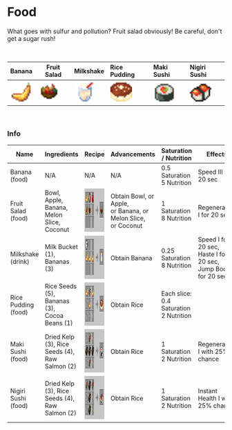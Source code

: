 # Food

What goes with sulfur and pollution? Fruit salad obviously! Be careful, don't get a sugar
rush!

<br>

| Banana                                                           | Fruit Salad                                                                | Milkshake                                                               | Rice Pudding                                                            | Maki Sushi                                                          | Nigiri Sushi                                                          |
|------------------------------------------------------------------|----------------------------------------------------------------------------|-------------------------------------------------------------------------|:------------------------------------------------------------------------|:--------------------------------------------------------------------|:----------------------------------------------------------------------|
| <img src="./img/banana.png" alt="Banana" height="50" width="50"> | <img src="./img/fruit_salad.png" alt="Fruit Salad" height="50" width="50"> | <img src="./img/milk_shake.png" alt="Milkshake" height="50" width="50"> | <img src="./img/rice_pudding.png" alt="Pudding" height="50" width="50"> | <img src="./img/maki_sushi.png" alt="Sushi" height="50" width="50"> | <img src="./img/nigiri_sushi.png" alt="Sushi" height="50" width="50"> |

<br>

### Info

| Name                | Ingredients                                        | Recipe                                                             | Advancements                                                         | Saturation / Nutrition                            | Effects                                                                   |
|---------------------|----------------------------------------------------|--------------------------------------------------------------------|:---------------------------------------------------------------------|---------------------------------------------------|---------------------------------------------------------------------------|
| Banana (food)       | N/A                                                | N/A                                                                | N/A                                                                  | 0.5 Saturation <br/>5 Nutrition                   | Speed III for 20 sec                                                      |
| Fruit Salad (food)  | Bowl, Apple, Banana, <br>Melon Slice, Coconut      | <img src="./img/recipe_food_1.png" alt="Food Recipe" height="100"> | Obtain Bowl, or Apple, <br>or Banana, or Melon Slice, <br>or Coconut | 1 Saturation<br/> 8 Nutrition                     | Regeneration I for 20 sec                                                 |
| Milkshake (drink)   | Milk Bucket (1), <br>Bananas (3)                   | <img src="./img/recipe_food_2.png" alt="Food Recipe" height="100"> | Obtain Banana                                                        | 0.25 Saturation <br/> 8 Nutrition                 | Speed I for 20 sec,<br/> Haste I for 20 sec,<br/> Jump Boost I for 20 sec |
| Rice Pudding (food) | Rice Seeds (5), Bananas (3), <br>Cocoa Beans (1)   | <img src="./img/recipe_food_3.png" alt="Food Recipe" height="100"> | Obtain Rice                                                          | Each slice: <br/>0.4 Saturation <br/> 2 Nutrition |                                                                           |    
| Maki Sushi (food)   | Dried Kelp (3), Rice Seeds (4), <br>Raw Salmon (2) | <img src="./img/recipe_food_5.png" alt="Food Recipe" height="100"> | Obtain Rice                                                          | 1 Saturation <br/> 2 Nutrition                    | Regeneration I with 25% chance                                            |   
| Nigiri Sushi (food) | Dried Kelp (3), Rice Seeds (4), <br>Raw Salmon (2) | <img src="./img/recipe_food_4.png" alt="Food Recipe" height="100"> | Obtain Rice                                                          | 1 Saturation <br/> 2 Nutrition                    | Instant Health I with 25% chance                                          |    
